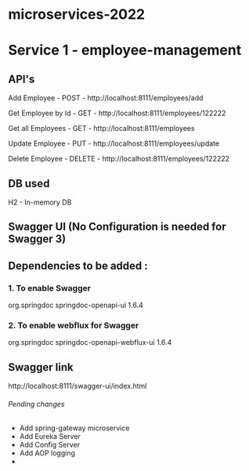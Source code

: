 # microservices-2022

# Service 1 - employee-management

## API's

Add Employee - POST - http://localhost:8111/employees/add

Get Employee by Id - GET - http://localhost:8111/employees/122222

Get all Employees - GET - http://localhost:8111/employees

Update Employee - PUT - http://localhost:8111/employees/update

Delete Employee - DELETE - http://localhost:8111/employees/122222


## DB used

H2 - In-memory DB

## Swagger UI (No Configuration is needed for Swagger 3) 
## Dependencies to be added :

### 1. To enable Swagger
org.springdoc springdoc-openapi-ui 1.6.4

### 2. To enable webflux for Swagger
org.springdoc springdoc-openapi-webflux-ui 1.6.4

## Swagger link
http://localhost:8111/swagger-ui/index.html

###### Pending changes
* Add spring-gateway microservice
* Add Eureka Server
* Add Config Server
* Add AOP logging
* 
